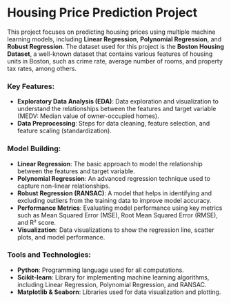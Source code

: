 # Housing Price Prediction Project

This project focuses on predicting housing prices using multiple machine learning models, including **Linear Regression**, **Polynomial Regression**, and **Robust Regression**. The dataset used for this project is the **Boston Housing Dataset**, a well-known dataset that contains various features of housing units in Boston, such as crime rate, average number of rooms, and property tax rates, among others.

### Key Features:

- **Exploratory Data Analysis (EDA)**: Data exploration and visualization to understand the relationships between the features and target variable (MEDV: Median value of owner-occupied homes).  
- **Data Preprocessing**: Steps for data cleaning, feature selection, and feature scaling (standardization).  

### Model Building:
- **Linear Regression**: The basic approach to model the relationship between the features and target variable.
- **Polynomial Regression**: An advanced regression technique used to capture non-linear relationships.
- **Robust Regression (RANSAC)**: A model that helps in identifying and excluding outliers from the training data to improve model accuracy.
- **Performance Metrics**: Evaluating model performance using key metrics such as Mean Squared Error (MSE), Root Mean Squared Error (RMSE), and R² score.
- **Visualization**: Data visualizations to show the regression line, scatter plots, and model performance.

### Tools and Technologies:
- **Python**: Programming language used for all computations.
- **Scikit-learn**: Library for implementing machine learning algorithms, including Linear Regression, Polynomial Regression, and RANSAC.
- **Matplotlib & Seaborn**: Libraries used for data visualization and plotting.
